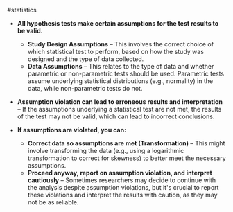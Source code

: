 #statistics 

- **All hypothesis tests make certain assumptions for the test results to be valid.**
    - **Study Design Assumptions** – This involves the correct choice of which statistical test to perform, based on how the study was designed and the type of data collected.
    - **Data Assumptions** – This relates to the type of data and whether parametric or non-parametric tests should be used. Parametric tests assume underlying statistical distributions (e.g., normality) in the data, while non-parametric tests do not.

- **Assumption violation can lead to erroneous results and interpretation** – If the assumptions underlying a statistical test are not met, the results of the test may not be valid, which can lead to incorrect conclusions.

- **If assumptions are violated, you can:**
    - **Correct data so assumptions are met (Transformation)** – This might involve transforming the data (e.g., using a logarithmic transformation to correct for skewness) to better meet the necessary assumptions.
    - **Proceed anyway, report on assumption violation, and interpret cautiously** – Sometimes researchers may decide to continue with the analysis despite assumption violations, but it's crucial to report these violations and interpret the results with caution, as they may not be as reliable.